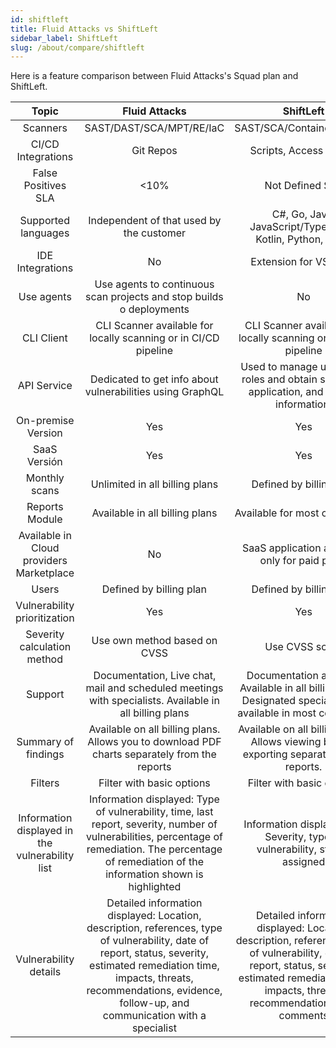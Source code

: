 ```yaml
---
id: shiftleft
title: Fluid Attacks vs ShiftLeft
sidebar_label: ShiftLeft
slug: /about/compare/shiftleft
---
```


Here is a feature comparison
between Fluid Attacks's Squad plan and ShiftLeft.

|                    **Topic**                    |                                                                                                                        **Fluid Attacks**                                                                                                                        |                                                                                                **ShiftLeft**                                                                                               | **Advantage** |
|:-----------------------------------------------:|:-------------------------------------------------------------------------------------------------------------------------------------------------------------------------------------------------------------------------------------------------------:|:----------------------------------------------------------------------------------------------------------------------------------------------------------------------------------------------------------:|:-------------:|
| Scanners                                        | SAST/DAST/SCA/MPT/RE/IaC                                                                                                                                                                                                                                | SAST/SCA/Container/Secrets                                                                                                                                                                                 | Fluid         |
| CI/CD Integrations                              | Git Repos                                                                                                                                                                                                                                               | Scripts, Access tokens                                                                                                                                                                                     | ShiftLeft     |
| False Positives SLA                             |                                                                                                                                                                                                                                                    <10% | Not Defined SLA                                                                                                                                                                                            | Fluid         |
| Supported languages                             | Independent of that used by the customer                                                                                                                                                                                                                | C#, Go, Java, JavaScript/TypeScript, Kotlin, Python, Scala                                                                                                                                                 | Fluid         |
| IDE Integrations                                | No                                                                                                                                                                                                                                                      | Extension for VS Code                                                                                                                                                                                      | ShiftLeft     |
| Use agents                                      | Use agents to continuous scan projects and stop builds o deployments                                                                                                                                                                                    | No                                                                                                                                                                                                         | Fluid         |
| CLI Client                                      | CLI Scanner available for locally scanning or in CI/CD pipeline                                                                                                                                                                                         | CLI Scanner available for locally scanning or in CI/CD pipeline                                                                                                                                            | Similar       |
| API Service                                     | Dedicated to get info about vulnerabilities using GraphQL                                                                                                                                                                                               | Used to manage users and roles and obtain scanning, application,  and project information.                                                                                                                 | ShiftLeft     |
| On-premise Version                              | Yes                                                                                                                                                                                                                                                     | Yes                                                                                                                                                                                                        | Similar       |
| SaaS Versión                                    | Yes                                                                                                                                                                                                                                                     | Yes                                                                                                                                                                                                        | Similar       |
| Monthly scans                                   | Unlimited in all billing plans                                                                                                                                                                                                                          | Defined by billing plan                                                                                                                                                                                    | Fluid         |
| Reports Module                                  | Available in all billing plans                                                                                                                                                                                                                          | Available for most costly plan                                                                                                                                                                             | Fluid         |
| Available in Cloud providers Marketplace        | No                                                                                                                                                                                                                                                      | SaaS application available only for paid plans                                                                                                                                                             | ShiftLeft     |
| Users                                           | Defined by billing plan                                                                                                                                                                                                                                 | Defined by billing plan                                                                                                                                                                                    | Similar       |
| Vulnerability prioritization                      | Yes                                                                                                                                                                                                                                                     | Yes                                                                                                                                                                                                        | Similar       |
| Severity calculation method                     | Use own method based on CVSS                                                                                                                                                                                                                            | Use CVSS score                                                                                                                                                                                             | Fluid         |
| Support                                         | Documentation, Live chat, mail and scheduled meetings with  specialists. Available in all billing plans                                                                                                                                                 | Documentation and mail Available in all billing plans. Designated specialist only available in most costly plan                                                                                            | Fluid         |
| Summary of findings                             | Available on all billing plans. Allows you to download PDF charts separately from the reports                                                                                                                                                           | Available on all billing plans. Allows viewing but not  exporting separately from reports.                                                                                                                 | Fluid         |
| Filters                                         | Filter with basic options                                                                                                                                                                                                                               | Filter with basic options                                                                                                                                                                                  | Similar       |
| Information displayed in the vulnerability list | Information displayed: Type of vulnerability, time, last  report, severity, number of vulnerabilities, percentage  of remediation. The percentage of remediation of the  information shown is highlighted                                               | Information displayed: ID, Severity, type of  vulnerability, status, assigned                                                                                                                              | Fluid         |
| Vulnerability details                           | Detailed information displayed: Location, description,  references, type of vulnerability, date of report,  status, severity, estimated remediation time,  impacts, threats, recommendations, evidence,  follow-up, and communication with a specialist | Detailed information displayed: Location, description,  references, type of vulnerability, date of report,  status, severity, estimated remediation time, impacts,  threats, recommendations, and comments | Similar       |

